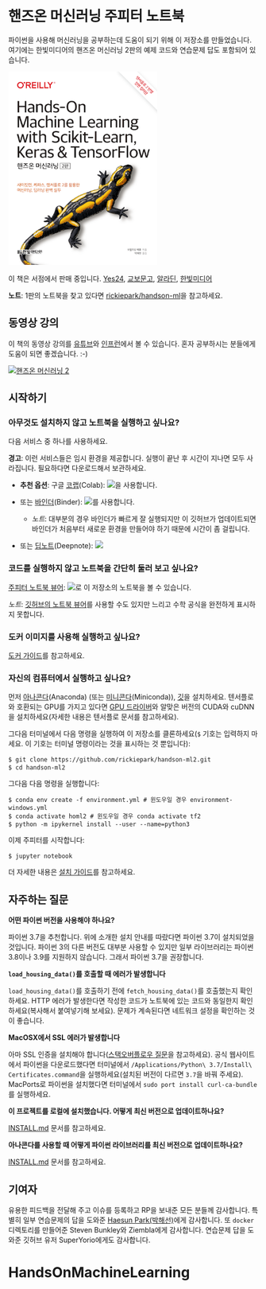 핸즈온 머신러닝 주피터 노트북
==========================

파이썬을 사용해 머신러닝을 공부하는데 도움이 되기 위해 이 저장소를 만들었습니다. 여기에는 한빛미디어의 핸즈온 머신러닝 2판의 예제 코드와 연습문제 답도 포함되어 있습니다.

<img src="cover.png" title="book" width="300" />

이 책은 서점에서 판매 중입니다. [Yes24](http://www.yes24.com/Product/Goods/89959711), [교보문고](http://www.kyobobook.co.kr/product/detailViewKor.laf?ejkGb=KOR&mallGb=KOR&barcode=9791162242964), [알라딘](https://www.aladin.co.kr/shop/wproduct.aspx?ItemId=237677114), [한빛미디어](http://www.hanbit.co.kr/store/books/look.php?p_code=B7033438574)

**노트**: 1판의 노트북을 찾고 있다면 [rickiepark/handson-ml](https://github.com/rickiepark/handson-ml)을 참고하세요.

## 동영상 강의

이 책의 동영상 강의를 [유튜브](http://bit.ly/homl2-youtube)와 [인프런](https://www.inflearn.com/course/%ED%95%B8%EC%A6%88%EC%98%A8-%EB%A8%B8%EC%8B%A0%EB%9F%AC%EB%8B%9D)에서 볼 수 있습니다. 혼자 공부하시는 분들에게 도움이 되면 좋겠습니다. :-)

[![핸즈온 머신러닝 2](https://img.youtube.com/vi/kpuRasV_Q9k/0.jpg)](http://bit.ly/homl2-youtube)

## 시작하기

### 아무것도 설치하지 않고 노트북을 실행하고 싶나요?

다음 서비스 중 하나를 사용하세요.

**경고**: 이런 서비스들은 임시 환경을 제공합니다. 실행이 끝난 후 시간이 지나면 모두 사라집니다. 필요하다면 다운로드해서 보관하세요.

* **추천 옵션**: 구글 [코랩](https://colab.research.google.com/github/rickiepark/handson-ml2/blob/master/)(Colab):
<a href="https://colab.research.google.com/github/rickiepark/handson-ml2/blob/master/"><img src="https://colab.research.google.com/img/colab_favicon.ico" width="90" /></a>을 사용합니다.

* 또는 [바인더](https://mybinder.org/v2/gh/rickiepark/handson-ml2/master)(Binder):
<a href="https://mybinder.org/v2/gh/rickiepark/handson-ml2/master"><img src="https://matthiasbussonnier.com/posts/img/binder_logo_128x128.png" width="90" /></a>를 사용합니다.

  * _노트_: 대부분의 경우 바인더가 빠르게 잘 실행되지만 이 깃허브가 업데이트되면 바인더가 처음부터 새로운 환경을 만들어야 하기 때문에 시간이 좀 걸립니다.

* 또는 [딥노트](https://beta.deepnote.com/launch?template=data-science&url=https%3A//github.com/rickiepark/handson-ml2/blob/master/index.ipynb)(Deepnote):
<a href="https://beta.deepnote.com/launch?template=data-science&url=https%3A//github.com/rickiepark/handson-ml2/blob/master/index.ipynb"><img src="http://deepnote.com/logo.svg" width="90" /></a>

### 코드를 실행하지 않고 노트북을 간단히 둘러 보고 싶나요?

[주피터 노트북 뷰어](https://nbviewer.jupyter.org/github/rickiepark/handson-ml2/blob/master/index.ipynb):
<a href="https://nbviewer.jupyter.org/github/rickiepark/handson-ml2/blob/master/index.ipynb"><img src="https://jupyter.org/assets/share.png" width="150" /></a>로 이 저장소의 노트북을 볼 수 있습니다.

_노트_: [깃허브의 노트북 뷰어](index.ipynb)를 사용할 수도 있지만 느리고 수학 공식을 완전하게 표시하지 못합니다.

### 도커 이미지를 사용해 실행하고 싶나요?

[도커 가이드](https://github.com/rickiepark/handson-ml2/tree/master/docker)를 참고하세요.

### 자신의 컴퓨터에서 실행하고 싶나요?

먼저 [아나콘다](https://www.anaconda.com/distribution/)(Anaconda) (또는 [미니콘다](https://docs.conda.io/en/latest/miniconda.html)(Miniconda)), [깃](https://git-scm.com/downloads)을 설치하세요. 텐서플로와 호환되는 GPU를 가지고 있다면 [GPU 드라이버](https://www.nvidia.com/Download/index.aspx)와 알맞은 버전의 CUDA와 cuDNN을 설치하세요(자세한 내용은 텐서플로 문서를 참고하세요).

그다음 터미널에서 다음 명령을 실행하여 이 저장소를 클론하세요(`$` 기호는 입력하지 마세요. 이 기호는 터미널 명령이라는 것을 표시하는 것 뿐입니다):

    $ git clone https://github.com/rickiepark/handson-ml2.git
    $ cd handson-ml2

그다음 다음 명령을 실행합니다:

    $ conda env create -f environment.yml # 윈도우일 경우 environment-windows.yml
    $ conda activate homl2 # 윈도우일 경우 conda activate tf2
    $ python -m ipykernel install --user --name=python3

이제 주피터를 시작합니다:

    $ jupyter notebook

더 자세한 내용은 [설치 가이드](INSTALL.md)를 참고하세요.

## 자주하는 질문

**어떤 파이썬 버전을 사용해야 하나요?**

파이썬 3.7을 추천합니다. 위에 소개한 설치 안내를 따랐다면 파이썬 3.7이 설치되었을 것입니다. 파이썬 3의 다른 버전도 대부분 사용할 수 있지만 일부 라이브러리는 파이썬 3.8이나 3.9를 지원하지 않습니다. 그래서 파이썬 3.7을 권장합니다.

**`load_housing_data()`를 호출할 때 에러가 발생합니다**

`load_housing_data()`를 호출하기 전에 `fetch_housing_data()`를 호출했는지 확인하세요. HTTP 에러가 발생한다면 작성한 코드가 노트북에 있는 코드와 동일한지 확인하세요(복사해서 붙여넣기해 보세요). 문제가 계속된다면 네트워크 설정을 확인하는 것이 좋습니다.

**MacOSX에서 SSL 에러가 발생합니다**

아마 SSL 인증을 설치해야 합니다([스택오버플로우 질문](https://stackoverflow.com/questions/27835619/urllib-and-ssl-certificate-verify-failed-error)을 참고하세요). 공식 웹사이트에서 파이썬을 다운로드했다면 터미널에서 `/Applications/Python\ 3.7/Install\ Certificates.command`을 실행하세요(설치된 버전이 다르면 `3.7`을 바꿔 주세요). MacPorts로 파이썬을 설치했다면 터미널에서 `sudo port install curl-ca-bundle`를 실행하세요.

**이 프로젝트를 로컬에 설치했습니다. 어떻게 최신 버전으로 업데이트하나요?**

[INSTALL.md](INSTALL.md) 문서를 참고하세요.

**아나콘다를 사용할 때 어떻게 파이썬 라이브러리를 최신 버전으로 업데이트하나요?**

[INSTALL.md](INSTALL.md) 문서를 참고하세요.

## 기여자

유용한 피드백을 전달해 주고 이슈를 등록하고 RP을 보내준 모든 분들께 감사합니다. 특별히 일부 연습문제의 답을 도와준 [Haesun Park(박해선)](https://tensorflow.blog/about/)에게 감사합니다. 또 `docker` 디렉토리를 만들어준 Steven Bunkley와 Ziembla에게 감사합니다. 연습문제 답을 도와준 깃허브 유저 SuperYorio에게도 감사합니다.
# HandsOnMachineLearning
